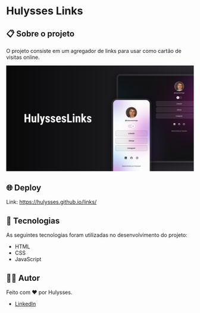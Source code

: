 # Hulysses Links

## 📋 Sobre o projeto

O projeto consiste em um agregador de links para usar como cartão de visitas online.

<div align="center">
    <img alt="Projeto HulyssesLinks" src="./assets/images/cover.png">
</div

#

## 🌐 Deploy

Link: https://hulysses.github.io/links/

## 🚀 Tecnologias

As seguintes tecnologias foram utilizadas no desenvolvimento do projeto:

- HTML
- CSS
- JavaScript

## 👨‍💻 Autor

Feito com ❤️ por Hulysses.

- [LinkedIn](https://www.linkedin.com/in/hulysses)

